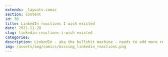 ```yaml
---
extends: _layouts.comic
section: content
id: 30
title: LinkedIn reactions I wish existed
date: 2021-11-20
slug: linkedin-reactions-i-wish existed
categories:
description: LinkedIn - aka the bullshit machine - needs to add more reactions.
img: /assets/img/comics/missing_linkedin_reactions.png
---
```

